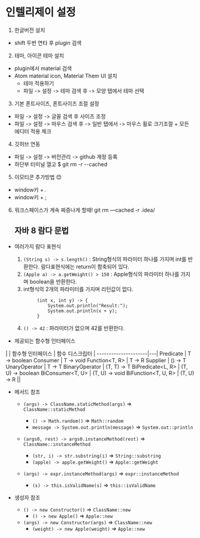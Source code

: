 # 인텔리제이 설정

1. 한글버전 설치
- shift 두번 연타 후 plugin 검색

2. 테마, 아이콘 테마 설치
- plugin에서 material 검색
- Atom material icon, Material Them UI 설치
  - 테마 적용하기
  - 파일 -> 설정 -> 테마 검색 후 -> 모양 탭에서 테마 선택

3. 기본 폰트사이즈, 폰트사이즈 조절 설정
  - 파일 -> 설정 -> 글꼴 검색 후 사이즈 조정
  - 파일 -> 설정 -> 마우스 검색 후 -> 일반 탭에서 -> 마우스 휠로 크기조절 + 모든 에디터 적용 체크

4. 깃허브 연동
- 파일 -> 설정 -> 버전관리 -> github 계정 등록
- 하단부 터미널 열고 $ git rm -r --cached

5. 이모티콘 추가방법 😊
- window키 + .
- window키 + ;

6. 워크스페이스가 계속 짜증나게 할때!
   git rm —cached -r .idea/
   
   
   
   ## 자바 8 람다 문법
- 여러가지 람다 표현식
    1. `(String s) -> s.length()` : String형식의 파라미터 하나를 가지며 int를 반환한다. 람다표현식에는 return이 함축되어 있다.
    2. `(Apple a) -> a.getWeight() > 150` : Apple형식의 파라미터 하나를 가지며 boolean을 반환한다.
    3. int형식의 2개의 파라미터를 가지며 리턴값이 없다.
        ```
             (int x, int y) -> {
                 System.out.println("Result:");
                 System.out.println(x + y);
             }
        ```
    4. `() -> 42` : 파라미터가 없으며 42를 반환한다.

- 제공되는 함수형 인터페이스

| |
함수형 인터페이스           | 함수 디스크립터 |
---------------------|---|
 Predicate<T>        | T -> boolean
 Consumer<T>         | T -> void
 Function<T, R>      | T -> R
 Supplier<T>         | () -> T
 UnaryOperator<T>    | T -> T
 BinaryOperator<T>   | (T, T) -> T
 BiPredicate<L, R>   | (T, U) -> boolean
 BiConsumer<T, U>    | (T, U) -> void
 BiFunction<T, U, R> | (T, U) -> R
||

- 메서드 참조
    - `(args) -> ClassName.staticMethod(args)` => `ClassName::staticMethod`
        - `() -> Math.random()` => `Math::random`
        - `message -> System.out.println(message)` => `System.out::println`

    - `(args0, rest) -> args0.instanceMethod(rest)` => `ClassName::instanceMethod`
        - `(str, i) -> str.substring(i)` => `String::substring`
        - `(apple) -> apple.getWeight()` => `Apple::getWeight`
    - `(args) -> expr.instanceMethod(args)` => `expr::instanceMethod`
        - `(s) -> this.isValidName(s)` => `this::isValidName`

- 생성자 참조
    - `() -> new Constructor()` => `ClassName::new`
        - `() -> new Apple()`  => `Apple::new`
    - `(args) -> new Constructor(args)` => `ClassName::new`
        - `(weight) -> new Apple(weight)` => `Apple::new`

